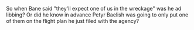So when Bane said "they'll expect one of us in the wreckage" was he ad libbing? Or did he know in advance Petyr Baelish was going to only put one of them on the flight plan he just filed with the agency?

